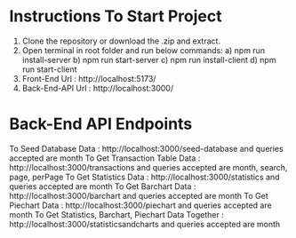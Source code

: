 # Instructions To Start Project

1) Clone the repository or download the .zip and extract.
2) Open terminal in root folder and run below commands:
   a) npm run install-server
   b) npm run start-server
   c) npm run install-client
   d) npm run start-client
3) Front-End Url : http://localhost:5173/
4) Back-End-API Url : http://localhost:3000/

# Back-End API Endpoints

To Seed Database Data : http://localhost:3000/seed-database and queries accepted are month
To Get Transaction Table Data : http://localhost:3000/transactions and queries accepted are month, search, page, perPage
To Get Statistics Data : http://localhost:3000/statistics and queries accepted are month
To Get Barchart Data : http://localhost:3000/barchart and queries accepted are month
To Get Piechart Data : http://localhost:3000/piechart and queries accepted are month
To Get Statistics, Barchart, Piechart Data Together : http://localhost:3000/statisticsandcharts and queries accepted are month

